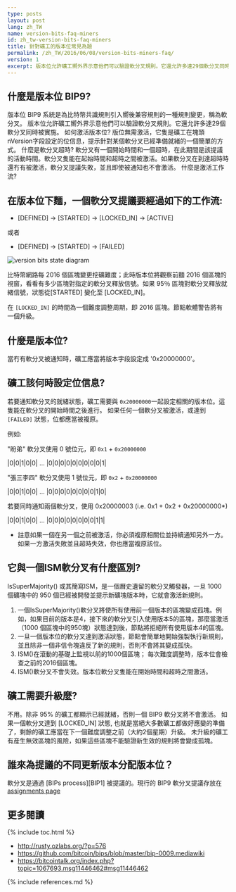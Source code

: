 ```yaml
---
type: posts
layout: post
lang: zh_TW
name: version-bits-faq-miners
id: zh_tw-version-bits-faq-miners
title: 針對礦工的版本位常見為題
permalink: /zh_TW/2016/06/08/version-bits-miners-faq/
version: 1
excerpt: 版本位允許礦工嚮外界示意他們可以驗證軟分叉規則。它還允許多達29個軟分叉同時被實施。
---
```


## 什麼是版本位 BIP9?

版本位 BIP9 系統是為比特幣共識規則引入嚮後兼容規則的一種規則變更，稱為軟分叉。
版本位允許礦工嚮外界示意他們可以驗證軟分叉規則。它還允許多達29個軟分叉同時被實施。
如何激活版本位?
版位無需激活，它隻是礦工在塊頭nVersion字段設定的位信息，提示針對某個軟分叉已經準備就緒的一個簡單的方式。
什麼是軟分叉超時?
軟分叉有一個開始時間和一個超時，在此期間是該提議的活動時間。軟分叉隻能在起始時間和超時之間被激活。如果軟分叉在到達超時時還冇有被激活，軟分叉提議失敗，並且即使被通知也不會激活。
什麼是激活工作流?

## 在版本位下麵，一個軟分叉提議要經過如下的工作流:

-	[DEFINED] -> [STARTED] -> [LOCKED_IN] -> [ACTIVE]

或者

-	[DEFINED] -> [STARTED] -> [FAILED]

![version bits state diagram](https://raw.githubusercontent.com/bitcoin/bips/master/bip-0009/states.png)

比特幣網路每 2016 個區塊變更挖礦難度；此時版本位將觀察前麵 2016 個區塊的視窗，看看有多少區塊對指定的軟分叉釋放信號。如果 95％ 區塊對軟分叉釋放就緒信號，狀態從[STARTED] 變化至 [LOCKED_IN]。

在 `[LOCKED_IN]` 的時間為一個難度調整周期，即 2016 區塊。節點軟體警告將有一個升級。

## 什麼是版本位?

當冇有軟分叉被通知時，礦工應當將版本字段設定成 '0x20000000'。

## 礦工該何時設定位信息?

若要通知軟分叉的就緒狀態，礦工需要與 `0x20000000`一起設定相關的版本位。這隻能在軟分叉的開始時間之後進行。
如果任何一個軟分叉被激活，或達到 `[FAILED]` 狀態，位都應當被複原。

例如:

"盼弟" 軟分叉使用 0 號位元，即 `0x1` + `0x20000000`

|0|0|1|0|0| ... |0|0|0|0|0|0|0|0|0|1|

"張三李四" 軟分叉使用 1 號位元，即 `0x2` + `0x20000000`

|0|0|1|0|0| ... |0|0|0|0|0|0|0|0|1|0|

若要同時通知兩個軟分叉，使用 0x20000003 (i.e. 0x1 + 0x2 + 0x20000000*)

|0|0|1|0|0| ... |0|0|0|0|0|0|0|0|1|1|

*	註意如果一個在另一個之前被激活，你必須複原相關位並持續通知另外一方。如果一方激活失敗並且超時失效，你也應當複原該位。

## 它與一個ISM軟分叉有什麼區別?

IsSuperMajority() 或其簡寫ISM，是一個曆史遺留的軟分叉觸發器，一旦 1000 個礦塊中的 950 個已經被開發並提示新礦塊版本時，它就會激活新規則。

1.	一個IsSuperMajority()軟分叉將使所有使用前一個版本的區塊變成孤塊。例如，如果目前的版本是4，接下來的軟分叉引入使用版本5的區塊，那麼當激活（1000 個區塊中的950塊）狀態達到後，節點將拒絕所有使用版本4的區塊。
2.	一旦一個版本位的軟分叉達到激活狀態，節點會簡單地開始強製執行新規則，並且除非一個非信令塊違反了新的規則，否則不會將其變成孤快。
3.	ISM()在滾動的基礎上監視以前的1000個區塊； 每次難度調整時，版本位會檢查之前的2016個區塊。
4.	ISM()軟分叉不會失效。版本位軟分叉隻能在開始時間和超時之間激活。

## 礦工需要升級麼?

不用。除非 95% 的礦工都顯示已經就緒，否則一個 BIP9 軟分叉將不會激活。 如果一個軟分叉達到 [LOCKED_IN] 狀態, 也就是當絕大多數礦工都做好應變的準備了，剩餘的礦工應當在下一個難度調整之前（大約2個星期）升級。
未升級的礦工有産生無效區塊的風險，如果這些區塊不能驗證新生效的規則將會變成孤塊。

## 誰來為提議的不同更新版本分配版本位？

軟分叉是通過 [BIPs process][BIP1] 被提議的。現行的 BIP9 軟分叉提議存放在 [assignments page](https://github.com/bitcoin/bips/blob/master/bip-0009.mediawiki#deployments)

## 更多閱讀


{% include toc.html %}

- <http://rusty.ozlabs.org/?p=576>
- <https://github.com/bitcoin/bips/blob/master/bip-0009.mediawiki>
- <https://bitcointalk.org/index.php?topic=1067693.msg11446462#msg11446462>

{% include references.md %}
